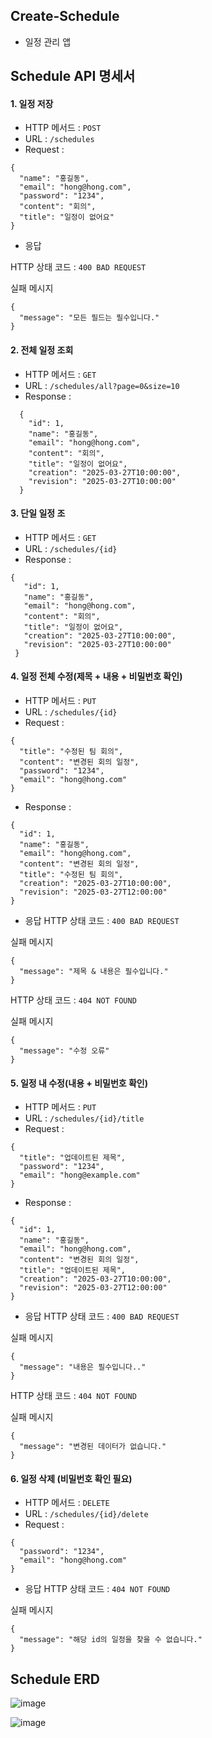 ## Create-Schedule

- 일정 관리 앱

## Schedule API 명세서
#### 1. 일정 저장
- HTTP 메서드 : `POST`
- URL : `/schedules`
- Request : 
```
{
  "name": "홍길동",
  "email": "hong@hong.com",
  "password": "1234",
  "content": "회의",
  "title": "일정이 없어요"
}
```
- 응답 

HTTP 상태 코드 : `400 BAD REQUEST`

실패 메시지
```
{
  "message": "모든 필드는 필수입니다."
}
```

#### 2. 전체 일정 조회
- HTTP 메서드 : `GET`
- URL : `/schedules/all?page=0&size=10`
- Response : 
```
  {
    "id": 1,
    "name": "홍길동",
    "email": "hong@hong.com",
    "content": "회의",
    "title": "일정이 없어요",
    "creation": "2025-03-27T10:00:00",
    "revision": "2025-03-27T10:00:00"
  }
```
#### 3. 단일 일정 조
- HTTP 메서드 : `GET`
- URL : `/schedules/{id}`
- Response : 
```
{
   "id": 1,
   "name": "홍길동",
   "email": "hong@hong.com",
   "content": "회의",
   "title": "일정이 없어요",
   "creation": "2025-03-27T10:00:00",
   "revision": "2025-03-27T10:00:00"
 }
```
#### 4. 일정 전체 수정(제목 + 내용 + 비밀번호 확인)
- HTTP 메서드 : `PUT`
- URL : `/schedules/{id}`
- Request : 
```
{
  "title": "수정된 팀 회의",
  "content": "변경된 회의 일정",
  "password": "1234",
  "email": "hong@hong.com"
}
```
- Response : 
```
{
  "id": 1,
  "name": "홍길동",
  "email": "hong@hong.com",
  "content": "변경된 회의 일정",
  "title": "수정된 팀 회의",
  "creation": "2025-03-27T10:00:00",
  "revision": "2025-03-27T12:00:00"
}
```
- 응답 
HTTP 상태 코드 : `400 BAD REQUEST`

실패 메시지
```
{
  "message": "제목 & 내용은 필수입니다."
}
```

HTTP 상태 코드 : `404 NOT FOUND`

실패 메시지
```
{
  "message": "수정 오류"
}
```
#### 5. 일정 내 수정(내용 + 비밀번호 확인)
- HTTP 메서드 : `PUT`
- URL : `/schedules/{id}/title`
- Request : 
```
{
  "title": "업데이트된 제목",
  "password": "1234",
  "email": "hong@example.com"
}
```
- Response : 
```
{
  "id": 1,
  "name": "홍길동",
  "email": "hong@hong.com",
  "content": "변경된 회의 일정",
  "title": "업데이트된 제목",
  "creation": "2025-03-27T10:00:00",
  "revision": "2025-03-27T12:00:00"
}
```
- 응답 
HTTP 상태 코드 : `400 BAD REQUEST`

실패 메시지
```
{
  "message": "내용은 필수입니다.."
}
```

HTTP 상태 코드 : `404 NOT FOUND`

실패 메시지
```
{
  "message": "변경된 데이터가 없습니다."
}
```

#### 6. 일정 삭제 (비밀번호 확인 필요)
- HTTP 메서드 : `DELETE`
- URL : `/schedules/{id}/delete`
- Request : 
```
{
  "password": "1234",
  "email": "hong@hong.com"
}
```
- 응답 
HTTP 상태 코드 : `404 NOT FOUND`

실패 메시지
```
{
  "message": "해당 id의 일정을 찾을 수 없습니다."
}
```
## Schedule ERD
![image](https://github.com/user-attachments/assets/1ab38f45-92d6-4cf4-b3f6-d5d18a67b948)

![image](https://github.com/user-attachments/assets/37dfb022-847c-4964-9856-56f44462b1cc)
